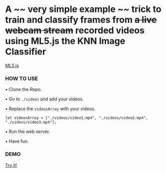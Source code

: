 # A ~~ very simple example ~~ trick to train and classify frames from ~~a live webcam stream~~ recorded videos using ML5.js the KNN Image Classifier

[ML5.js](https://itpnyu.github.io/ml5/docs/knn-image-example.html)

### HOW TO USE

• Clone the Repo.

• Go to `./videos` and add your videos.

• Replace the `videosArray` with your videos.

```
let videosArray = ["./videos/video1.mp4", "./videos/video2.mp4", "./videos/video3.mp4"];
```

• Run the web server.

• Have fun.

### DEMO

[Try it!]( https://matamalaortiz.github.io/ml5-prerecorded-videos/)
